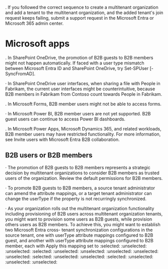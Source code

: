 . If you followed the correct sequence to create a multitenant organization and add a tenant to the multitenant organization, and the added tenant's join request keeps failing, submit a support request in the Microsoft Entra or Microsoft 365 admin center.


# Microsoft apps

. In SharePoint OneDrive, the promotion of B2B guests to B2B members might not happen automatically. If faced with a user type mismatch between Microsoft Entra ID and SharePoint OneDrive, try Set-SPUser [-SyncFromAD].

· In SharePoint OneDrive user interfaces, when sharing a file with People in Fabrikam, the current user interfaces might be counterintuitive, because B2B members in Fabrikam from Contoso count towards People in Fabrikam.

. In Microsoft Forms, B2B member users might not be able to access forms.

· In Microsoft Power BI, B2B member users are not yet supported. B2B guest users can continue to access Power BI dashboards.

. In Microsoft Power Apps, Microsoft Dynamics 365, and related workloads, B2B member users may have restricted functionality. For more information, see Invite users with Microsoft Entra B2B collaboration.


## B2B users or B2B members

· The promotion of B2B guests to B2B members represents a strategic decision by multitenant organizations to consider B2B members as trusted users of the organization. Review the default permissions for B2B members.

· To promote B2B guests to B2B members, a source tenant administrator can amend the attribute mappings, or a target tenant administrator can change the userType if the property is not recurringly synchronized.

· As your organization rolls out the multitenant organization functionality including provisioning of B2B users across multitenant organization tenants, you might want to provision some users as B2B guests, while provision others users as B2B members. To achieve this, you might want to establish two Microsoft Entra cross- tenant synchronization configurations in the source tenant, one with userType attribute mappings configured to B2B guest, and another with userType attribute mappings configured to B2B member, each with Apply this mapping set to
:selected: :unselected: :unselected: :selected: :unselected: :unselected: :unselected: :unselected: :unselected: :selected: :unselected: :unselected: :selected: :unselected: :unselected: :unselected: